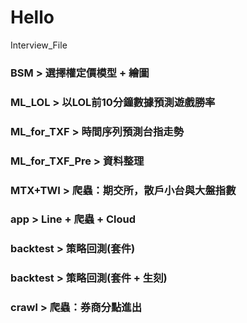 # Hello
Interview_File
### BSM > 選擇權定價模型 + 繪圖
### ML_LOL > 以LOL前10分鐘數據預測遊戲勝率
### ML_for_TXF > 時間序列預測台指走勢
### ML_for_TXF_Pre > 資料整理
### MTX+TWI > 爬蟲：期交所，散戶小台與大盤指數
### app > Line + 爬蟲 + Cloud
### backtest > 策略回測(套件)
### backtest > 策略回測(套件 + 生刻)
### crawl > 爬蟲：券商分點進出
